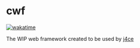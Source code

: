 # cwf

[![wakatime](https://wakatime.com/badge/user/81d95bac-b8dd-495f-a6ea-b03daa3dc2ca/project/d6d935bb-3097-4066-a98f-e5a7684afa45.svg)](https://wakatime.com/badge/user/81d95bac-b8dd-495f-a6ea-b03daa3dc2ca/project/d6d935bb-3097-4066-a98f-e5a7684afa45)

The WIP web framework created to be used by [j4ce](https://github.com/j4cegh)
